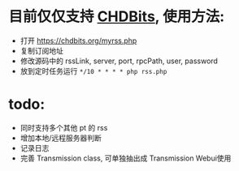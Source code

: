 # 目前仅仅支持 [CHDBits](https://chdbits.org), 使用方法:
* 打开 https://chdbits.org/myrss.php
* 复制订阅地址
* 修改源码中的 rssLink, server, port, rpcPath, user, password
* 放到定时任务运行 `*/10 * * * * php rss.php`


# todo:
* 同时支持多个其他 pt 的 rss
* 增加本地/远程服务器判断
* 记录日志
* 完善 Transmission class, 可单独抽出成 Transmission Webui使用
